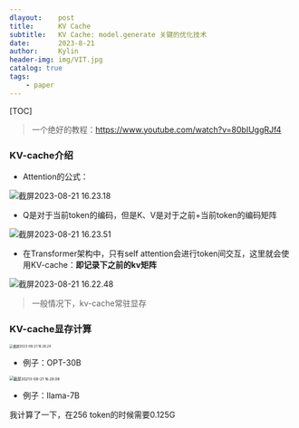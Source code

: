 ```yaml
---
dlayout:    post
title:      KV Cache
subtitle:   KV Cache: model.generate 关键的优化技术
date:       2023-8-21
author:     Kylin
header-img: img/VIT.jpg
catalog: true
tags:
    - paper
---
```




[TOC]



> 一个绝好的教程：https://www.youtube.com/watch?v=80bIUggRJf4



### KV-cache介绍

- Attention的公式：

![截屏2023-08-21 16.23.18](http://kylinhub.oss-cn-shanghai.aliyuncs.com/uPic/%E6%88%AA%E5%B1%8F2023-08-21%2016.23.18.png)



- Q是对于当前token的编码，但是K、V是对于之前+当前token的编码矩阵

![截屏2023-08-21 16.23.51](http://kylinhub.oss-cn-shanghai.aliyuncs.com/uPic/%E6%88%AA%E5%B1%8F2023-08-21%2016.23.51.png)



- 在Transformer架构中，只有self attention会进行token间交互，这里就会使用KV-cache：**即记录下之前的kv矩阵**

![截屏2023-08-21 16.22.48](http://kylinhub.oss-cn-shanghai.aliyuncs.com/uPic/%E6%88%AA%E5%B1%8F2023-08-21%2016.22.48.png)

> 一般情况下，kv-cache常驻显存



### KV-cache显存计算

<img src="http://kylinhub.oss-cn-shanghai.aliyuncs.com/uPic/%E6%88%AA%E5%B1%8F2023-08-21%2016.26.29.png" alt="截屏2023-08-21 16.26.29" style="zoom:40%;" />

- 例子：OPT-30B

<img src="http://kylinhub.oss-cn-shanghai.aliyuncs.com/uPic/%E6%88%AA%E5%B1%8F20213-08-21%2016.28.08.png" alt="截屏20213-08-21 16.28.08" style="zoom:47%;" />

- 例子：llama-7B

我计算了一下，在256 token的时候需要0.125G







